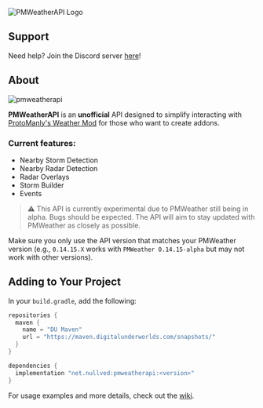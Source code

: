 ![PMWeatherAPI Logo](https://cdn.modrinth.com/data/cached_images/f7b06beba44c5d08763305f5a0c3480611610230.png)

## Support

Need help? Join the Discord server [here](https://discord.gg/B6YKNVB6pW)!

## About

![pmweatherapi](https://img.shields.io/maven-metadata/v?label=Latest%20Snapshot&metadataUrl=https://maven.digitalunderworlds.com/snapshots/net/nullved/pmweatherapi/maven-metadata.xml)

**PMWeatherAPI** is an **unofficial** API designed to simplify interacting with [ProtoManly's Weather Mod](https://modrinth.com/mod/protomanlys-weather/) for those who want to create addons.

### Current features:

* Nearby Storm Detection
* Nearby Radar Detection
* Radar Overlays
* Storm Builder
* Events

> ⚠️ This API is currently experimental due to PMWeather still being in alpha. Bugs should be expected.
> The API will aim to stay updated with PMWeather as closely as possible.

Make sure you only use the API version that matches your PMWeather version (e.g., `0.14.15.X` works with `PMWeather 0.14.15-alpha` but may not work with other versions).

## Adding to Your Project

In your `build.gradle`, add the following:

```groovy
repositories {
  maven {
    name = "DU Maven"
    url = "https://maven.digitalunderworlds.com/snapshots/"
  }
}

dependencies {
  implementation "net.nullved:pmweatherapi:<version>"
}
```

For usage examples and more details, check out the [wiki](https://github.com/RealDarkStudios/PMWeatherAPI/wiki/).
